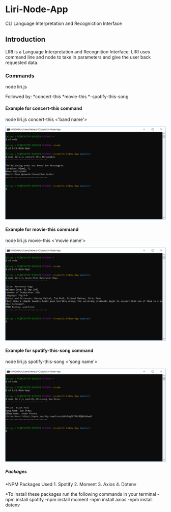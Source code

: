 # Liri-Node-App
CLI Language Interpretation and Recogniction Interface

## Introduction
LIRI is a Language Interpretation and Recognition Interface. LIRI uses command line and node to take in parameters and give the user back requested data.

### Commands
node liri.js

Followed by:
        *concert-this
        *movie-this
        *-spotify-this-song

#### Example for concert-this command
node liri.js concert-this <'band name'>

![Concert-this](images/concert-this.png)

#### Example for movie-this command
node liri.js movie-this <'movie name'>

![Movie-this](images/movie-this.png)

#### Example for spotify-this-song command
node liri.js spotify-this-song <'song name'>

![Song-this](images/spotify-this.png)

##### Packages
*NPM Packages Used
    1. Spotify
    2. Moment
    3. Axios
    4. Dotenv

*To install these packages run the following commands in your terminal
    -npm install spotify
    -npm install moment
    -npm install axios
    -npm install dotenv




    
